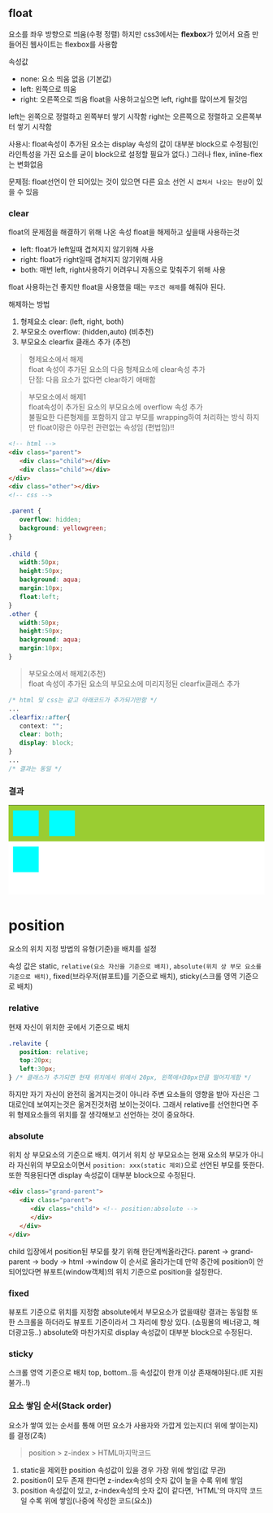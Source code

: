 ## float 
요소를 좌우 방향으로 띄움(수평 정렬)
하지만 css3에서는 <strong>flexbox</strong>가 있어서 요즘 만들어진 웹사이트는 flexbox를 사용함

속성값
- none: 요소 띄움 없음 (기본값)
- left: 왼쪽으로 띄움
- right: 오른쪽으로 띄움
float을 사용하고싶으면 left, right를 많이쓰게 될것임

left는 왼쪽으로 정렬하고 왼쪽부터 쌓기 시작함
right는 오른쪽으로 정렬하고 오른쪽부터 쌓기 시작함

사용시: float속성이 추가된 요소는 display 속성의 값이 대부분 block으로 수정됨(인라인특성을 가진 요소를 굳이 block으로 설정할 필요가 없다.) 그러나 flex, inline-flex는 변화없음

문제점:  float선언이 안 되어있는 것이 있으면 다른 요소 선언 시 `겹쳐서 나오는 현상`이 있을 수 있음

### clear
float의 문제점을 해결하기 위해 나온 속성 float을 해제하고 싶을때 사용하는것
- left: float가 left일때 겹쳐지지 않기위해 사용
- right: float가 right일때 겹쳐지지 않기위해 사용
- both: 매번 left, right사용하기 어려우니 자동으로 맞춰주기 위해 사용

float 사용하는건 좋지만 float을 사용했을 때는 `무조건 해제`를 해줘야 된다.

해제하는 방법
1. 형제요소 clear: (left, right, both)
2. 부모요소 overflow: (hidden,auto) (비추천)
3. 부모요소 clearfix 클래스 추가 (추천)

>형제요소에서 해제<br>
>float 속성이 추가된 요소의 다음 형제요소에 clear속성 추가<br>
>단점: 다음 요소가 없다면 clear하기 애매함<br>

>부모요소에서 해제1<br>
>float속성이 추가된 요소의 부모요소에 overflow 속성 추가<br>
>불필요한 다른형제를 포함하지 않고 부모를 wrapping하여 처리하는 방식 하지만 float이랑은 아무런 관련없는 속성임 (편법임)!!

```html
<!-- html -->
<div class="parent">
   <div class="child"></div>
   <div class="child"></div>
</div>
<div class="other"></div>
<!-- css -->
```

```css
.parent {
   overflow: hidden;
   background: yellowgreen;
}

.child {
   width:50px;
   height:50px;
   background: aqua;
   margin:10px;
   float:left;
}
.other {
   width:50px;
   height:50px;
   background: aqua;
   margin:10px;
}
```

>부모요소에서 해제2(추천)<br>
>float 속성이 추가된 요소의 부모요소에 미리지정된 clearfix클래스 추가
```css
/* html 및 css는 같고 아래코드가 추가되기만함 */
...
.clearfix::after{
   context: "";
   clear: both;
   display: block;
}
...
/* 결과는 동일 */
```
### 결과
![overflow](..\image/overflowHidden.PNG)

# position
요소의 위치 지정 방법의 유형(기준)을 배치를 설정

속성 값은 static, `relative(요소 자신을 기준으로 배치)`, `absolute(위치 상 부모 요소를 기준으로 배치)`, fixed(브라우저(뷰포트)를 기준으로 배치), sticky(스크롤 영역 기준으로 배치)

### relative
현재 자신이 위치한 곳에서 기준으로 배치
```css
.relavite {
   position: relative;
   top:20px;
   left:30px;
} /* 클래스가 추가되면 현재 위치에서 위에서 20px, 왼쪽에서30px만큼 떨어지게함 */ 
```
하지만 자기 자신이 완전히 옮겨지는것이 아니라 주변 요소들의 영향을 받아 자신은 그대로인데 보여지는것은 옮겨진것처럼 보이는것이다. 그래서 relative를 선언한다면 주위 형제요소들의 위치를 잘 생각해보고 선언하는 것이 중요하다.

### absolute
위치 상 부모요소의 기준으로 배치. 여기서 위치 상 부모요소는 현재 요소의 부모가 아니라 자신위의 부모요소이면서 `position: xxx(static 제외)`으로 선언된 부모를 뜻한다. 또한 적용된다면 display 속성값이 대부분 block으로 수정된다.
```html
<div class="grand-parent">
   <div class="parent">
      <div class="child"> <!-- position:absolute -->  
      </div>
   </div>
</div>
```
child 입장에서 position된 부모를 찾기 위해 한단계씩올라간다. parent -> grand-parent -> body -> html ->window 이 순서로 올라가는데 만약 중간에 position이 안되어있다면 뷰포트(window객체)의 위치 기준으로 position을 설정한다.

### fixed
뷰포트 기준으로 위치를 지정함 absolute에서 부모요소가 없을때랑 결과는 동일함
또한 스크롤을 하더라도 뷰포트 기준이라서 그 자리에 항상 있다. (쇼핑몰의 배너광고, 해더광고등..) absolute와 마찬가지로 display 속성값이 대부분 block으로 수정된다.

### sticky
스크롤 영역 기준으로 배치
top, bottom..등 속성값이 한개 이상 존재해야된다.(IE 지원불가..!)

### 요소 쌓임 순서(Stack order)
요소가 쌓여 있는 순서를 통해 어떤 요소가 사용자와 가깝게 있는지(더 위에 쌓이는지)를 결정(Z축)
>position > z-index > HTML마지막코드
1. static을 제외한 position 속성값이 있을 경우 가장 위에 쌓임(값 무관)
2. position이 모두 존재 한다면 z-index속성의 숫자 값이 높을 수록 위에 쌓임
3. position 속성값이 있고, z-index속성의 숫자 값이 같다면, 'HTML'의 마지막 코드일 수록 위에 쌓임(나중에 작성한 코드(요소))

